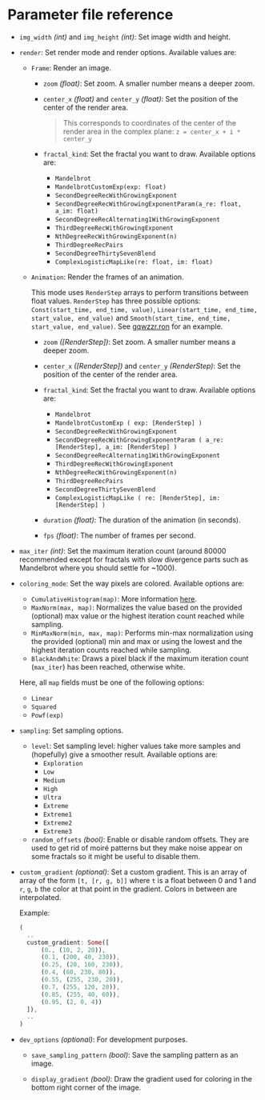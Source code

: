 # Parameter file reference

- `img_width` _(int)_ and `img_height` _(int)_: Set image width and height.

- `render`: Set render mode and render options. Available values are:

  - `Frame`: Render an image.

    - `zoom` _(float)_: Set zoom. A smaller number means a deeper zoom.

    - `center_x` _(float)_ and `center_y` _(float)_: Set the position of the center of the render area.

      > This corresponds to coordinates of the center of the render area in the complex plane: `z = center_x + i * center_y`

    - `fractal_kind`: Set the fractal you want to draw. Available options are:

      - `Mandelbrot`
      - `MandelbrotCustomExp(exp: float)`
      - `SecondDegreeRecWithGrowingExponent`
      - `SecondDegreeRecWithGrowingExponentParam(a_re: float, a_im: float)`
      - `SecondDegreeRecAlternating1WithGrowingExponent`
      - `ThirdDegreeRecWithGrowingExponent`
      - `NthDegreeRecWithGrowingExponent(n)`
      - `ThirdDegreeRecPairs`
      - `SecondDegreeThirtySevenBlend`
      - `ComplexLogisticMapLike(re: float, im: float)`

  - `Animation`: Render the frames of an animation.

    This mode uses `RenderStep` arrays to perform transitions between float values. `RenderStep` has three possible options: `Const(start_time, end_time, value)`, `Linear(start_time, end_time, start_value, end_value)` and `Smooth(start_time, end_time, start_value, end_value)`.
    See [gqwzzr.ron](./presets/gqwzzr.ron) for an example.

    - `zoom` _([RenderStep])_: Set zoom. A smaller number means a deeper zoom.

    - `center_x` _([RenderStep])_ and `center_y` _(RenderStep)_: Set the position of the center of the render area.

    - `fractal_kind`: Set the fractal you want to draw. Available options are:

      - `Mandelbrot`
      - `MandelbrotCustomExp ( exp: [RenderStep] )`
      - `SecondDegreeRecWithGrowingExponent`
      - `SecondDegreeRecWithGrowingExponentParam ( a_re: [RenderStep], a_im: [RenderStep] )`
      - `SecondDegreeRecAlternating1WithGrowingExponent`
      - `ThirdDegreeRecWithGrowingExponent`
      - `NthDegreeRecWithGrowingExponent(n)`
      - `ThirdDegreeRecPairs`
      - `SecondDegreeThirtySevenBlend`
      - `ComplexLogisticMapLike ( re: [RenderStep], im: [RenderStep] )`

    - `duration` _(float)_: The duration of the animation (in seconds).

    - `fps` _(float)_: The number of frames per second.

- `max_iter` _(int)_: Set the maximum iteration count (around 80000 recommended except for fractals with slow divergence parts such as Mandelbrot where you should settle for ~1000).

- `coloring_mode`: Set the way pixels are colored. Available options are:

  - `CumulativeHistogram(map)`: More information [here](https://en.wikipedia.org/wiki/Plotting_algorithms_for_the_Mandelbrot_set#Histogram_coloring).
  - `MaxNorm(max, map)`: Normalizes the value based on the provided (optional) max value or the highest iteration count reached while sampling.
  - `MinMaxNorm(min, max, map)`: Performs min-max normalization using the provided (optional) min and max or using the lowest and the highest iteration counts reached while sampling.
  - `BlackAndWhite`: Draws a pixel black if the maximum iteration count (`max_iter`) has been reached, otherwise white.

  Here, all `map` fields must be one of the following options:

  - `Linear`
  - `Squared`
  - `Powf(exp)`

- `sampling`: Set sampling options.

  - `level`: Set sampling level: higher values take more samples and (hopefully) give a smoother result. Available options are:
    - `Exploration`
    - `Low`
    - `Medium`
    - `High`
    - `Ultra`
    - `Extreme`
    - `Extreme1`
    - `Extreme2`
    - `Extreme3`
  - `random_offsets` _(bool)_: Enable or disable random offsets. They are used to get rid of moiré patterns but they make noise appear on some fractals so it might be useful to disable them.

- `custom_gradient` _(optional)_: Set a custom gradient. This is an array of array of the form `[t, [r, g, b]]` where `t` is a float between 0 and 1 and `r`, `g`, `b` the color at that point in the gradient. Colors in between are interpolated.

  Example:

  ```rust
  (
    ..
    custom_gradient: Some([
        (0., (10, 2, 20)),
        (0.1, (200, 40, 230)),
        (0.25, (20, 160, 230)),
        (0.4, (60, 230, 80)),
        (0.55, (255, 230, 20)),
        (0.7, (255, 120, 20)),
        (0.85, (255, 40, 60)),
        (0.95, (2, 0, 4))
    ]),
    ..
  )
  ```

- `dev_options` _(optional)_: For development purposes.

  - `save_sampling_pattern` _(bool)_: Save the sampling pattern as an image.

  - `display_gradient` _(bool)_: Draw the gradient used for coloring in the bottom right corner of the image.
